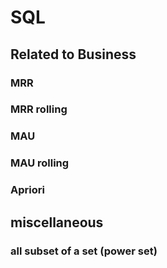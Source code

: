 # SQL
## Related to Business
### MRR
### MRR rolling
### MAU
### MAU rolling
### Apriori

## miscellaneous
### all subset of a set (power set)

